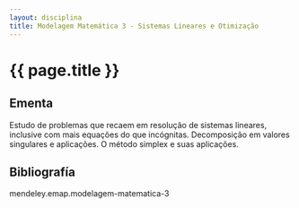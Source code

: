 ```yaml
---
layout: disciplina
title: Modelagem Matemática 3 - Sistemas Lineares e Otimização
---
```


# {{ page.title }}

## Ementa 

Estudo de problemas que recaem em resolução de sistemas lineares,
inclusive com mais equações do que incógnitas. Decomposição em valores
singulares e aplicações.  O método simplex e suas aplicações.


## Bibliografía

mendeley.emap.modelagem-matematica-3
